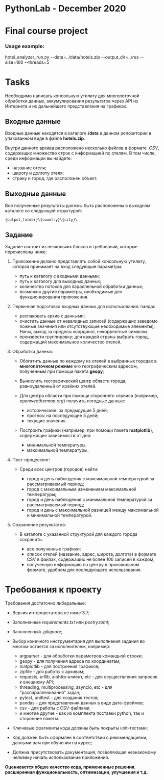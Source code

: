 # PythonLab - December 2020
# Final course project

### Usage example:
hotel_analyzer_run.py --data=../data/hotels.zip --output_dir=../res --size=100 --threads=5


# Tasks
Необходимо написать консольную утилиту для многопоточной обработки данных, аккумулирования результатов через API из Интернета и их дальнейшего представления на графиках.

## Входные данные
Входные данные находятся в каталоге **/data** в данном репозитории в упакованном виде в файле **hotels.zip**.

Внутри данного архива расположено несколько файлов в формате _.CSV_, содержащих множество строк с информацией по отелям. В том числе, среди информации вы найдете:

- название отеля;
- широту и долготу отеля;
- страну и город, где расположен объект.

## Выходные данные
Все полученные результаты должны быть расположены в выходном каталоге со следующей структурой:

`{output_folder}\{country}\{city}\`

## Задание

Задание состоит из нескольких блоков и требований, которые перечислены ниже:

1. Приложение должно представлять собой консольную утилиту, которая принимает на вход следующие параметры:

    - путь к каталогу с входными данными;
    - путь к каталогу для выходных данных;
    - количество потоков для параллельной обработки данных;
    - возможно другие параметры, необходимые для функционирования приложения.

2. Первичная подготовка входных данных для использования: пандас

    - распаковать архив с данными;
    - очистить данные от невалидных записей (содержащих заведомо ложные значения или отсутствующие необходимые элементы);
    Наны, выход за пределы координат, некорректные символы
    - произвести группировку: для каждой страны выбрать город, содержащий максимальное количество отелей.

3. Обработка данных:

    - Обогатить данные по каждому из отелей в выбранных городах в **многопоточном режиме** его географическим адресом, полученным при помощи пакета **geopy**;
    - Вычислить географический центр области города, равноудаленный от крайних отелей.
    - Для центра области при помощи стороннего сервиса (например, _openweathermap.org_) получить погодные данные:

        - исторические: за предыдущие 5 дней;
        - прогноз: на последующие 5 дней;
        - текущие значения.
    - Построить графики (например, при помощи пакета **matplotlib**), содержащие зависимости от дня:

        - минимальной температуры;
        - максимальной температуры.

4. Пост-процессинг:

    - Среди всех центров (городов) найти:

        - город и день наблюдения с максимальной температурой за рассматриваемый период;
        - город с максимальным изменением максимальной температуры;
        - город и день наблюдения с минимальной температурой за рассматриваемый период;
        - город и день с максимальной разницей между максимальной и минимальной температурой.

5. Сохранение результатов:

    - В каталоге с указанной структурой для каждого города сохранить:

        - все полученные графики;
        - список отелей (название, адрес, широта, долгота) в формате CSV в файлах, содержащих не более 100 записей в каждом;
        - полученную информацию по центру в произвольном формате, удобном для последующего использования.

# Требования к проекту

Требования достаточно либеральные:
- Версия интерпретатора не ниже 3.7;
- Заполненные _requirements.txt_ или _poetry.toml_;
- Заполненный _.gitignore_;
- Выбор конечного инструментария для выполнения задания во многом остается за исполнителем, например:

   - argparser - для обработки параметров командной строки;
   - geopy - для получения адреса по координатам;
   - matplotlib - для построения графиков;
   - zipfile - для работы с архивам;
   - requests, urllib, aiohttp-клиент, etc - для осуществления запросов к внешнему API;
   - threading, multiprocessing, asyncio, etc - для "распараллеливания" задач;
   - pytest, unittest - для создания тестов;
   - pandas - для представления данных в виде дата-фреймов;
   - csv - для работы с CSV-файлами;
   - и многие другие - как из комплекта поставки python, так и сторонние пакеты.
- Ключевые фрагменты кода должны быть покрыты unit-тестами;
- Код должен быть оформлен в соответствии с рекомендациями, данными вам при обучении на курсе;
- Должна присутствовать документация, позволяющая незнакомому человеку начать использование приложения.


**Оценивается общее качество кода, примененные решения, расширенная функциональность, оптимизации, улучшения и т.д.**
